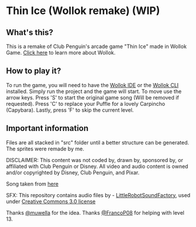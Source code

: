 # Thin Ice (Wollok remake) (WIP)

## What's this?

This is a remake of Club Penguin's arcade game "Thin Ice" made in Wollok Game. [Click here](https://www.wollok.org/) to learn more about Wollok.

## How to play it?

To run the game, you will need to have the [Wollok IDE](https://www.wollok.org/instalacion/) or the [Wollok CLI](https://github.com/uqbar-project/wollok-cli) installed. Simply run the project and the game will start. To move use the arrow keys. Press 'S' to start the original game song (Will be removed if requested). Press 'C' to replace your Puffle for a lovely Carpincho (Capybara). Lastly, press 'F' to skip the current level.

## Important information

Files are all stacked in "src" folder until a better structure can be generated.
The sprites were remade by me.

DISCLAIMER: This content was not coded by, drawn by, sponsored by, or affiliated with Club Penguin or Disney. All video and audio content is owned and/or copyrighted by Disney, Club Penguin, and Pixar.

Song taken from [here](https://soundcloud.com/user-212290014/club-penguin-rewritten-music-ost-thin-ice)

SFX: This repository contains audio files by  - [LittleRobotSoundFactory]( https://freesound.org/people/LittleRobotSoundFactory/), used under [Creative Commons 3.0 license](http://creativecommons.org/licenses/by/3.0/)

Thanks [@muwella](https://github.com/muwella) for the idea.
Thanks [@FrancoP08](https://github.com/FrancoP08) for helping with level 13.

